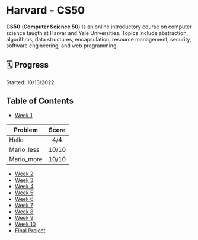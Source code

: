 # Harvard - CS50
<b>CS50</b> (<b>Computer Science 50</b>) Is an online introductory course on computer science taugth at Harvar and Yale Universities. Topics include abstraction, algorithms, data structures, encapsulation, resource management, security, software engineering, and web programming.

## 🗓️ Progress
Started: 10/13/2022

## Table of Contents
* [Week 1](https://github.com/humbertoarndt/Harvard_CS50/tree/master/week_1)  

| Problem | Score |
---|:---:|
|Hello|4/4|
|Mario_less|10/10|
|Mario_more|10/10|

* [Week 2](#harvard---cs50)
* [Week 3](#harvard---cs50)
* [Week 4](#harvard---cs50)
* [Week 5](#harvard---cs50)
* [Week 6](#harvard---cs50)
* [Week 7](#harvard---cs50)
* [Week 8](#harvard---cs50)
* [Week 9](#harvard---cs50)
* [Week 10](#harvard---cs50)
* [Final Project](#harvard---cs50)